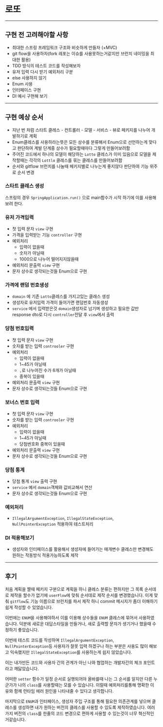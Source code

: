 # 로또
---

## 구현 전 고려해야할 사항
* 최대한 스프링 프레임워크 구조와 비슷하게 만들자 (+MVC)
* git flow을 사용하자(fork 레포는 이슈를 사용못하는거같지만 브런치 네이밍을 최대한 활용)
* TDD 방식의 테스트 코드를 작성해보자
* 유저 입력 다시 받기 예외처리 구분
* else 사용하지 않기
* Enum 사용
* 인터페이스 구현
* DI 예시 구현해 보기
---

## 구현 예상 순서
* 지난 번 처럼 스타트 클레스 - 컨트롤러 - 모델 - 서비스 - 뷰로 페키지를 나누어 개발하기로 계획
* Enum클레스를 사용하라는뜻은 모든 상수를 분류해서 Enum으로 선언하는게 맞다고 판단하여 계발 단계중 상수가 필요할때마다 그렇게 만들어보려함
* 주어진 코드에서 하나의 모델이 해당하는 `Lotto` 클레스가 이미 있음으로 모델을 제작할때는 각각의 `Lottlo` 클레스를 묶는 클레스를 만들어보려함
* 순서와 gitflow 브런치를 나눌때 페키지별로 나누는게 좋지않다 판단하여 기능 위주로 순서 변경

### 스타트 클레스 생성
스프링의 경우 `SpringApplication.run()` 으로 main함수가 시작 하기에 이를 사용해보려 한다. 

### 유저 가격입력
* 첫 입력 문자 `view` 구현
* 가격을 입력받는 기능 `controller` 구현
* 예외처리
  * 입력이 없을때
  * 숫자가 아닐때
  * 1000으로 나누어 떨어지지않을때
* 예외처리 문출력 `view` 구현
* 문자 상수로 생각되는것들 Enum으로 구현

### 가격에 랜덤 번호생성
* `domain` 에 기존 `Lotto`클레스를 가지고있는 클래스 생성
* 생성자로 유저입력 가격이 들어가면 랜덤번호 자동생성
* `service` 에서 입력받은것 `domain`생성자로 넘기며 생성하고 필요한 값만 response dto로 다시 `controller`전달 후 `view`에서 출력

### 당첨 번호입력
* 첫 입력 문자 `view` 구현
* 숫자를 받는 입력 `controoler` 구현
* 예외처리
  * 입력이 없을때
  * 1~45가 아닐때
  * `,`로 나누어진 수가 6개가 아닐때
  * 중복이 있을때
* 예외처리 문출력 `view` 구현
* 문자 상수로 생각되는것들 Enum으로 구현

### 보너스 번호 입력 
* 첫 입력 문자 `view` 구현
* 숫자를 받는 입력 `controoler` 구현
* 예외처리
  * 입력이 없을때
  * 1~45가 아닐때
  * 당첨번호화 중복이 있을때
* 예외처리 문출력 `view` 구현
* 문자 상수로 생각되는것들 Enum으로 구현

### 당첨 통계
* 당첨 통게 `view` 출력 구현
* `service` 예서  `domain`객체와 값비교해서 연산
* 문자 상수로 생각되는것들 Enum으로 구현
  

### 예외처리
* `IllegalArgumentException`, `IllegalStateException`, `NullPointerException` 적용하여 테스트처리

### DI 적용해보기
* 생성자와 인터페이스를 활용해서 생성자에 들어가는 매개변수 클레스만 변경해도 원하는 작동방식 적용가능하도록 제작
---
## 후기

처음 계획을 짤때 페키지 구분으로 계획을 하니 클레스 분류는 편하지만 그 목록 순서데로 제작을 할수가 없기에 `userFlow`에 맞춰 순서데로 제작 순서를 변경했습니다. 이게 맞춰 `gitflow`도 기능 이름으로 브런치를 파서 제작 하니 commit 메시지가 좀더 이해하기 쉽게 작성할 수 있었습니다.

이번에는 `ENUM`을 사용해야하서 이를 이용해 상수들을 `ENUM` 클레스에 묶어서 사용하였습니다.
덕분에 새로운 대답스타일을 만들거나, 새로 출력할 문자가 생기거나 했을때 수정하기 좋았습니다.

이번에 테스트 코드를 작성하며 `IllegalArgumentException`, `NullPointerException`등 사용자가 잘못 입력 하겠구나 하는 부분은 사용도 많이 해보고 익숙했지만 `IllegalStateException`를 사용하는게 쉽지 않았습니다.

이는 내가만든 코드와 사용자 간의 관계가 아닌 나와 협업하는 개발자간의 체크 포인트라고 깨닳았습니다.

어떠한 `setter` 함수가 일정 순서로 실행되어야 올바를때 나는 그 순서를 알지만 다른 누군가가 나의 `class`를 사용할때는 모를 수 있습니다. 이럴때 예외처리를통해 명확한 이유와 함께 런타임 에러 원인을 나타내줄 수 있다고 생각합니다.

마지막으로 `ENUM`과 인터페이스, 생성자 주입 구조를 통해 필요한 의존관계를 넣으며 클레스를 생성하면 내가 원하는 버전의 클레스를 사용할 수 있도록 제작하였습니다. 여러가지 버전의 `class`를 한줄의 코드 변경으로 편하게 사용할 수 있는것이 너무 혁신적인거같습니다.